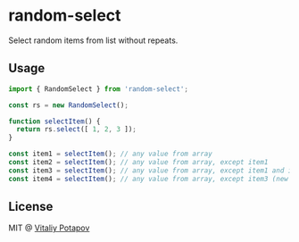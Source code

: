 # random-select
Select random items from list without repeats.

## Usage
```ts
import { RandomSelect } from 'random-select';

const rs = new RandomSelect();

function selectItem() {
  return rs.select([ 1, 2, 3 ]);
}

const item1 = selectItem(); // any value from array
const item2 = selectItem(); // any value from array, except item1
const item3 = selectItem(); // any value from array, except item1 and item2
const item4 = selectItem(); // any value from array, except item3 (new round)
```

## License
MIT @ [Vitaliy Potapov](https://github.com/vitalets)



